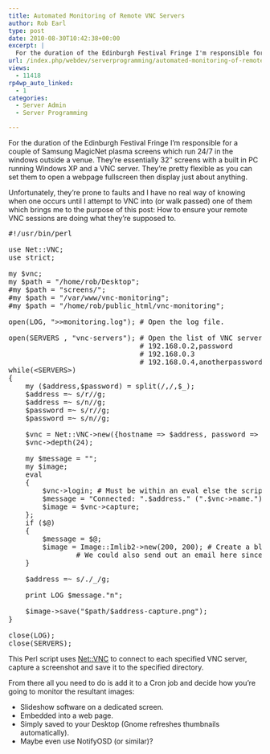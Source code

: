 ```yaml
---
title: Automated Monitoring of Remote VNC Servers
author: Rob Earl
type: post
date: 2010-08-30T10:42:38+00:00
excerpt: |
  For the duration of the Edinburgh Festival Fringe I'm responsible for a couple of Samsung MagicNet plasma screens which run 24/7 in the windows outside a venue. They're essentially 32" screens with a built in PC running Windows XP and a VNC server. They&hellip;
url: /index.php/webdev/serverprogramming/automated-monitoring-of-remote-vnc-serve/
views:
  - 11418
rp4wp_auto_linked:
  - 1
categories:
  - Server Admin
  - Server Programming

---
```

For the duration of the Edinburgh Festival Fringe I&#8217;m responsible for a couple of Samsung MagicNet plasma screens which run 24/7 in the windows outside a venue. They&#8217;re essentially 32&#8243; screens with a built in PC running Windows XP and a VNC server. They&#8217;re pretty flexible as you can set them to open a webpage fullscreen then display just about anything.

Unfortunately, they&#8217;re prone to faults and I have no real way of knowing when one occurs until I attempt to VNC into (or walk passed) one of them which brings me to the purpose of this post: How to ensure your remote VNC sessions are doing what they&#8217;re supposed to.

<pre>#!/usr/bin/perl

use Net::VNC;
use strict;

my $vnc;
my $path = "/home/rob/Desktop";
#my $path = "screens/";
#my $path = "/var/www/vnc-monitoring";
#my $path = "/home/rob/public_html/vnc-monitoring";

open(LOG, "&gt;&gt;monitoring.log"); # Open the log file.

open(SERVERS , "vnc-servers"); # Open the list of VNC servers, one IP,password per line:
                               # 192.168.0.2,password
                               # 192.168.0.3
                               # 192.168.0.4,anotherpassword
while(&lt;SERVERS&gt;)
{
	my ($address,$password) = split(/,/,$_);
	$address =~ s/r//g;
	$address =~ s/n//g;
	$password =~ s/r//g;
	$password =~ s/n//g;

	$vnc = Net::VNC-&gt;new({hostname =&gt; $address, password =&gt; $password}); # Create a new connection to vnc.
	$vnc-&gt;depth(24);

	my $message = "";
	my $image;
	eval
	{
		$vnc-&gt;login; # Must be within an eval else the script will bail on error.
		$message = "Connected: ".$address." (".$vnc-&gt;name.")";
		$image = $vnc-&gt;capture;
	};
	if ($@)
	{
		$message = $@;
		$image = Image::Imlib2-&gt;new(200, 200); # Create a blank image to indicate a problem. Could also copy a preset "error" image.
                # We could also send out an email here since we definitely have an issue.
	}

	$address =~ s/./_/g;

	print LOG $message."n";

	$image-&gt;save("$path/$address-capture.png");
}

close(LOG);
close(SERVERS);</pre>

This Perl script uses [Net::VNC][1] to connect to each specified VNC server, capture a screenshot and save it to the specified directory.

From there all you need to do is add it to a Cron job and decide how you&#8217;re going to monitor the resultant images:

  * Slideshow software on a dedicated screen.
  * Embedded into a web page.
  * Simply saved to your Desktop (Gnome refreshes thumbnails automatically).
  * Maybe even use NotifyOSD (or similar)?

 [1]: http://search.cpan.org/~lbrocard/Net-VNC-0.36/lib/Net/VNC.pm